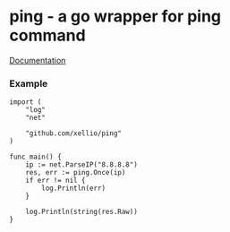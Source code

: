# ping - a go wrapper for ping command

[Documentation](https://godoc.org/github.com/xellio/ping)

### Example
```
import (
	"log"
	"net"

	"github.com/xellio/ping"
)

func main() {
	ip := net.ParseIP("8.8.8.8")
	res, err := ping.Once(ip)
	if err != nil {
		log.Println(err)
	}

	log.Println(string(res.Raw))
}
```